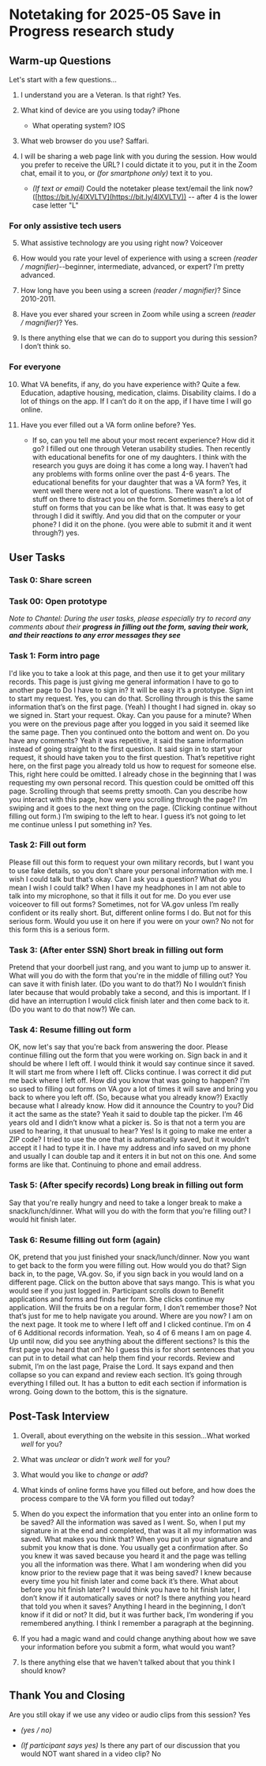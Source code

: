 # Notetaking for 2025-05 Save in Progress research study

## Warm-up Questions

Let's start with a few questions...

1. I understand you are a Veteran. Is that right? Yes.

1. What kind of device are you using today? iPhone
    * What operating system? IOS

1. What web browser do you use? Saffari.

1. I will be sharing a web page link with you during the session. How would you prefer to receive the URL? I could dictate it to you, put it in the Zoom chat, email it to you, or _(for smartphone only)_ text it to you.

    * _(If text or email)_ Could the notetaker please text/email the link now? ([https://bit.ly/4lXVLTV](https://bit.ly/4lXVLTV)) -- after 4 is the lower case letter "L"

### For only assistive tech users

5. What assistive technology are you using right now?
Voiceover
1. How would you rate your level of experience with using a screen _(reader / magnifier)_--beginner, intermediate, advanced, or expert? I’m pretty advanced. 

1. How long have you been using a screen _(reader / magnifier)_?
Since 2010-2011.
1. Have you ever shared your screen in Zoom while using a screen _(reader / magnifier)_?
Yes.
1. Is there anything else that we can do to support you during this session?
I don’t think so.
### For everyone

10. What VA benefits, if any, do you have experience with?
Quite a few. Education, adaptive housing, medication, claims. Disability claims. 
I do a lot of things on the app. If I can’t do it on the app, if I have time I will go online. 
1.	Have you ever filled out a VA form online before? Yes.

    * If so, can you tell me about your most recent experience? How did it go?
I filled out one through Veteran usability studies.  Then recently with educational benefits for one of my daughters. I think with the research you guys are doing it has come a long way. I haven’t had any problems with forms online over the past 4-6 years. 
The educational benefits for your daughter that was a VA form? Yes, it went well there were not a lot of questions. There wasn’t a lot of stuff on there to distract you on the form. Sometimes there’s a lot of stuff on forms that you can be like what is that. It was easy to get through I did it swiftly.
And you did that on the computer or your phone? I did it on the phone. (you were able to submit it and it went through?) yes.

## User Tasks

### Task 0: Share screen

### Task 00: Open prototype

*Note to Chantel: During the user tasks, please especially try to record any comments about their **progress in filling out the form, saving their work, and their reactions to any error messages they see***

### Task 1: Form intro page

I'd like you to take a look at this page, and then use it to get your military records.
This page is just giving me general information I have to go to another page to 
Do I have to sign in? It will be easy it’s a prototype. 
Sign int to start my request. Yes, you can do that. 
Scrolling through is this the same information that’s on the first page. (Yeah) I thought I had signed in. okay so we signed in. Start your request. Okay.
Can you pause for a minute? When you were on the previous page after you logged in you said it seemed like the same page. Then you continued onto the bottom and went on. Do you have any comments? Yeah it was repetitive, it said the same information instead of going straight to the first question. It said sign in to start your request, it should have taken you to the first question. 
That’s repetitive right here, on the first page you already told us how to request for someone else. This, right here could be omitted. I already chose in the beginning that I was requesting my own personal record. This question could be omitted off this page. 
Scrolling through that seems pretty smooth.
Can you describe how you interact with this page, how were you scrolling through the page? I’m swiping and it goes to the next thing on the page. (Clicking continue without filling out form.) I’m swiping to the left to hear. I guess it’s not going to let me continue unless I put something in? Yes. 
### Task 2: Fill out form

Please fill out this form to request your own military records, but I want you to use fake details, so you don't share your personal information with me.
I wish I could talk but that’s okay. 
Can I ask you a question? What do you mean I wish I could talk? When I have my headphones in I am not able to talk into my microphone, so that it fills it out for me.
Do you ever use voiceover to fill out forms? Sometimes, not for VA.gov unless I’m really confident or its really short. But, different online forms I do. But not for this serious form.
Would you use it on here if you were on your own? No not for this form this is a serious form. 

### Task 3: (After enter SSN) Short break in filling out form

Pretend that your doorbell just rang, and you want to jump up to answer it. What will you do with the form that you're in the middle of filling out?
You can save it with finish later. (Do you want to do that?) No I wouldn’t finish later because that would probably take a second, and this is important. If I did have an interruption I would click finish later and then come back to it. (Do you want to do that now?) We can.
### Task 4: Resume filling out form

OK, now let's say that you're back from answering the door. Please continue filling out the form that you were working on.
Sign back in and it should be where I left off. I would think it would say continue since it saved. It will start me from where I left off. Clicks continue. I was correct it did put me back where I left off.
How did you know that was going to happen? I’m so used to filling out forms on VA.gov a lot of times it will save and bring you back to where you left off. (So, because what you already know?) Exactly because what I already know.
How did it announce the Country to you? Did it act the same as the state? Yeah it said to double tap the picker. I’m 46 years old and I didn’t know what a picker is. 
So is that not a term you are used to hearing, it that unusual to hear? Yes!
Is it going to make me enter a ZIP code? I tried to use the one that is automatically saved, but it wouldn’t accept it I had to type it in. I have my address and info saved on my phone and usually I can double tap and it enters it in but not on this one. And some forms are like that. Continuing to phone and email address.
### Task 5: (After specify records) Long break in filling out form

Say that you're really hungry and need to take a longer break to make a snack/lunch/dinner. What will you do with the form that you're filling out? 
I would hit finish later. 
### Task 6: Resume filling out form (again)

OK, pretend that you just finished your snack/lunch/dinner. Now you want to get back to the form you were filling out. How would you do that?
Sign back in, to the page, VA.gov. 
So, if you sign back in you would land on a different page. Click on the button above that says mango. This is what you would see if you just logged in. Participant scrolls down to Benefit applications and forms and finds her form. She clicks continue my application. 
Will the fruits be on a regular form, I don’t remember those? Not that’s just for me to help navigate you around. 
Where are you now? I am on the next page. It took me to where I left off and I clicked continue. I’m on 4 of 6 Additional records information. Yeah, so 4 of 6 means I am on page 4.
Up until now, did you see anything about the different sections? Is this the first page you heard that on? No
I guess this is for short sentences that you can put in to detail what can help them find your records.
Review and submit, I’m on the last page, Praise the Lord. It says expand and then collapse so you can expand and review each section. It’s going through everything I filled out. It has a button to edit each section if information is wrong. Going down to the bottom, this is the signature. 

## Post-Task Interview

1. Overall, about everything on the website in this session...What worked _well_ for you?

1. What was _unclear_ or _didn't work well_ for you?

1. What would you like to _change_ or _add_?

1. What kinds of online forms have you filled out before, and how does the process compare to the VA form you filled out today?

1. When do you expect the information that you enter into an online form to be saved?
All the information was saved as I went. So, when I put my signature in at the end and completed, that was it all my information was saved.
What makes you think that? When you put in your signature and submit you know that is done. You usually get a confirmation after. 
So you knew it was saved because you heard it and the page was telling you all the information was there. What I am wondering when did you know prior to the review page that it was being saved? I knew because every time you hit finish later and come back it’s there.
What about before you hit finish later? I would think you have to hit finish later, I don’t know if it automatically saves or not?
Is there anything you heard that told you when it saves? Anything I heard in the beginning, I don’t know if it did or not? 
It did, but it was further back, I’m wondering if you remembered anything. I think I remember a paragraph at the beginning. 
1. If you had a magic wand and could change anything about how we save your information before you submit a form, what would you want?

1. Is there anything else that we haven't talked about that you think I should know?

## Thank You and Closing

Are you still okay if we use any video or audio clips from this session? Yes

* _(yes / no)_

* _(If participant says yes)_ Is there any part of our discussion that you would NOT want shared in a video clip? No
